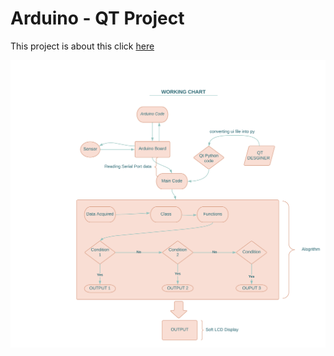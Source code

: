 # Arduino - QT Project

This project is about this click [here](https://www.google.com/search?q=fetching+meaning&oq=fetching+&aqs=chrome.1.69i57j0i433i512j0i512l8.75319j1j7&sourceid=chrome&ie=UTF-8)

![working](imgs/Working.png)
